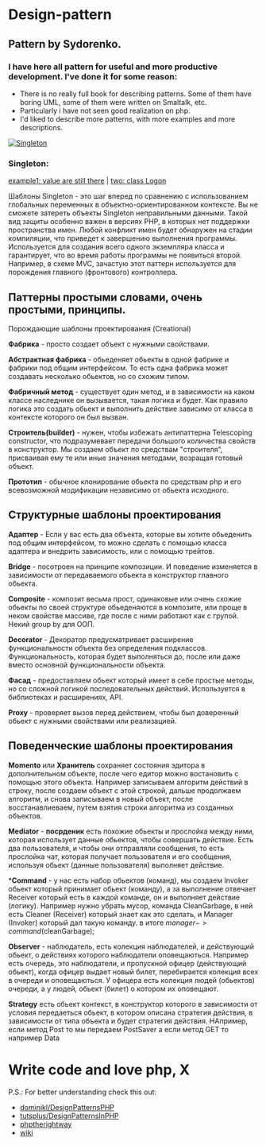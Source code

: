 Design-pattern
==============
Pattern by Sydorenko.
----------------------------------------------------
### I have here all pattern for useful and more productive development. I've done it for some reason:
* There is no really full book for describing patterns. Some of them have boring UML, some of them were written on Smaltalk, etc.
* Particularly i have not seen good realization on php.
* I'd liked to describe  more patterns, with more examples and more descriptions.

[![Singleton](https://j.gifs.com/gJxwvY.gif)](https://youtu.be/61yptGbyGKA)

### Singleton: 
[example1: value are still there](https://github.com/sydorenkovd/Design-pattern/blob/master/Creational(generate%20objects)/Singleton.php) | [two: class Logon](https://github.com/sydorenkovd/Design-pattern/blob/master/Creational(generate%20objects)/Singleton_.php)

Шаблоны Singleton - это шаг вперед по сравнению с использованием глобальных
 переменных в объектно-ориентированном контексте. Вы не сможете затереть
объекты Singleton неправильными данными. Такой вид защиты особенно важен в
версиях РНР, в которых нет поддержки пространства имен. Любой конфликт имен
будет обнаружен на стадии компиляции, что приведет к завершению выполнения
программы.
Используется для создания всего одного экземпляра класса и гарантирует,
 что во время работы программы не появиться второй. Например, в схеме MVC, зачастую этот
паттерн используется для порождения главного (фронтового) контроллера.


Паттерны простыми словами, очень простыми, принципы.
-----------------------------------------------------
Порождающие шаблоны проектирования (Creational)

**Фабрика** - просто создает объект с нужными свойствами.

**Абстрактная фабрика** - обьеденяет обьекты в одной фабрике и фабрики под общим интерфейсом. То есть одна фабрика может создавать несколько обьектов, но со схожим типом.

**Фабричный метод** - существует один метод, и в зависимости на каком классе наследнике он вызывается, такая логика и будет. Как правило логика это создать обьект и выполнить действие зависимо от класса в контексте которого он был вызван.

**Строитель(builder)** - нужен, чтобы избежать антипаттерна Telescoping constructor, что  подразумевает передачи большого количества свойств в конструктор. Мы создаем объект по средствам "строителя", присваивая ему те или иные значения методами, возращая готовый объект.

**Прототип** - обычное клонирование обьекта по средствам php и его всевозможной модификации независимо от обьекта исходного.

Структурные шаблоны проектирования
-----------------------------------
**Адаптер** - Если у вас есть два объекта, которые вы хотите обьеденить под общим интерфейсом, то можно сделать с помощью класса адаптера и внедрить зависимость, или с помощью трейтов.

**Bridge** - посотроен на принципе композиции. И поведение изменяется в зависимости от передаваемого обьекта в конструктор главного обьекта. 

**Composite** - композит весьма прост, одинаковые или очень схожие обьекты по своей структуре обьеденяются в композите, или проще в неком свойстве массиве, где после с ними работают как с групой. Некий group by для ООП.

**Decorator** - Декоратор предусматривает расширение функциональности объекта без определения подклассов. Функциональность, которая будет выполняться до, после или даже вместо основной функциональности объекта.

**Фасад** - предоставляем обьект который имеет в себе простые методы, но со сложной логикой последовательных действий. Используется в библиотеках и расширениях, API.

**Proxy** - проверяет вызов перед действием, чтобы был доверенный обьект с нужными свойствами или реализацией.

Поведенческие шаблоны проектирования
-----------------------------------
**Momento** или **Хранитель** сохраняет состояния эдитора в дополнительном объекте, после чего едитор можно востановить с помощью этого объекта. Например записываем алгоритм действий в строку, после создаем объект с этой строкой, дальше продолжаем алгоритм, и снова записываем в новый объект, после восстанавлиеваем, путем взятия строки алгоритма из созданных объектов.

**Mediator** - **посрденик** есть похожие обьекты и прослойка между ними, которая использует данные обьектов, чтобы совершать действие. Есть два пользователя, и чтобы они отправляли сообщения, то есть прослойка чат, которая получает пользователя и его сообщения, используя обьект (данные пользователя) выполняет действие.

***Command** - у нас есть набор обьектов (команд), мы создаем Invoker обьект который принимает обьект (команду), а за выполнение отвечает Receiver который есть в каждой команде, он и выполняет действие (логику). Например нужно убрать мусор, команда CleanGarbage, в ней есть Cleaner (Receiver) который знает как это сделать, и Manager (Invoker) который дал такую команду. в итоге $manager->command($cleanGarbage); 

**Observer** - наблюдатель, есть колекция наблюдателей, и действующий обьект, о действиях которого наблюдатели оповещаються. Например есть очередь, это наблюдатели, и пропускной офицер (действующий обьект), когда офицер выдает новый билет, перебирается колекция всех в очереди и оповещаються. У офицера есть колекция людей (обьектов) очереди, а у людей, обьект (билет) о котором их оповещают.

**Strategy** есть обьект контекст, в конструктор которого в зависимости от условия передаеться обьект, в котором описана стратегия действия, в зависимости от типа объекта  и будет стратегия действия. НАпример, если метод Post то мы передаем PostSaver а если метод GET то например Data

# Write code and love php, X
P.S.: For better understanding check this out:
* [dominikl/DesignPatternsPHP](https://github.com/domnikl/DesignPatternsPHP)
* [tutsplus/DesignPatternsInPHP](http://code.tutsplus.com/series/design-patterns-in-php--cms-747)
* [phptherightway](http://www.phptherightway.com/pages/Design-Patterns.html)
* [wiki](https://en.wikipedia.org/wiki/Software_design_pattern)
